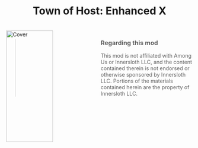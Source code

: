 
<h1 align="center">Town of Host: Enhanced X</h1>

<br>

<img align="left" alt="Cover" src="Resources/Background/TOHEX-Background" width="50%" height="300" /> 

<p align="right">
  
> ### Regarding this mod
>
> This mod is not affiliated with Among Us or Innersloth LLC, and the content contained therein is not endorsed or otherwise sponsored by Innersloth LLC. Portions of the materials contained herein are the property of Innersloth LLC.
<br>

</p>
<p align="center">

